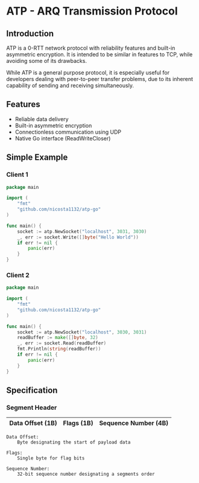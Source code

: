# ATP - ARQ Transmission Protocol

## Introduction
ATP is a 0-RTT network protocol with reliability features and built-in asymmetric encryption. It is intended to be similar in features to TCP, while avoiding some of its drawbacks.

While ATP is a general purpose protocol, it is especially useful for developers dealing with peer-to-peer transfer problems, due to its inherent capability of sending and receiving simultaneously.

## Features
* Reliable data delivery
* Built-in asymmetric encryption
* Connectionless communication using UDP
* Native Go interface (ReadWriteCloser)

## Simple Example

### Client 1
```go
package main

import (
	"fmt"
	"github.com/nicosta1132/atp-go"
)

func main() {
    socket := atp.NewSocket("localhost", 3031, 3030)
    _, err := socket.Write([]byte("Hello World"))
    if err != nil {
		panic(err)
	}
}
```
### Client 2
```go
package main

import (
	"fmt"
	"github.com/nicosta1132/atp-go"
)

func main() {
    socket := atp.NewSocket("localhost", 3030, 3031)
    readBuffer := make([]byte, 32)
    _, err := socket.Read(readBuffer)
    fmt.Println(string(readBuffer))
    if err != nil {
        panic(err)
    }
}
```

## Specification

### Segment Header
| Data Offset (1B) | Flags (1B) | Sequence Number (4B) | 
| ---------------- | ---------- | -------------------- | 

```
Data Offset:
    Byte designating the start of payload data

Flags:
    Single byte for flag bits

Sequence Number:
    32-bit sequence number designating a segments order
```
